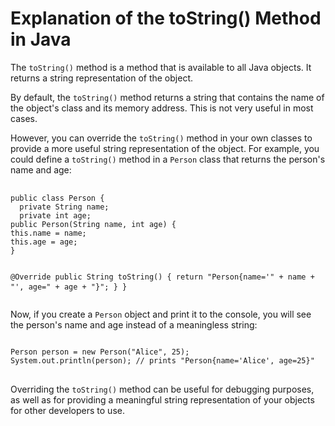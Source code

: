  <h1>Explanation of the toString() Method in Java</h1>
    <p>The <code>toString()</code> method is a method that is available to all Java objects. It returns a string representation of the object.</p>
    <p>By default, the <code>toString()</code> method returns a string that contains the name of the object's class and its memory address. This is not very useful in most cases.</p>
    <p>However, you can override the <code>toString()</code> method in your own classes to provide a more useful string representation of the object. For example, you could define a <code>toString()</code> method in a <code>Person</code> class that returns the person's name and age:</p>
    <pre>
      <code>
public class Person {
  private String name;
  private int age;
public Person(String name, int age) {
this.name = name;
this.age = age;
}

@Override
public String toString() {
return "Person{name='" + name + "', age=" + age + "}";
}
}
</code>
</pre>
<p>Now, if you create a <code>Person</code> object and print it to the console, you will see the person's name and age instead of a meaningless string:</p>
<pre>
<code>
Person person = new Person("Alice", 25);
System.out.println(person); // prints "Person{name='Alice', age=25}"
</code>
</pre>
<p>Overriding the <code>toString()</code> method can be useful for debugging purposes, as well as for providing a meaningful string representation of your objects for other developers to use.</p>
